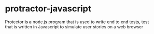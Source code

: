 # protractor-javascript
Protector is a node.js program that is used to write end to end tests, test that is written in Javascript to simulate user stories on a web browser
